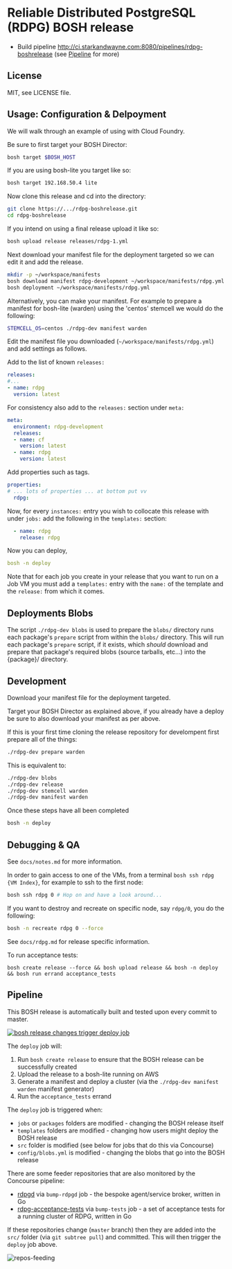 Reliable Distributed PostgreSQL (RDPG) BOSH release
===================================================

-	Build pipeline http://ci.starkandwayne.com:8080/pipelines/rdpg-boshrelease (see [Pipeline](#pipeline) for more)

License
-------

MIT, see LICENSE file.

Usage: Configuration & Delpoyment
---------------------------------

We will walk through an example of using with Cloud Foundry.

Be sure to first target your BOSH Director:

```sh
bosh target $BOSH_HOST
```

If you are using bosh-lite you target like so:

```sh
bosh target 192.168.50.4 lite
```

Now clone this release and cd into the directory:

```sh
git clone https://.../rdpg-boshrelease.git
cd rdpg-boshrelease
```

If you intend on using a final release upload it like so:

```sh
bosh upload release releases/rdpg-1.yml
```

Next download your manifest file for the deployment targeted so we can edit it and add the release.

```sh
mkdir -p ~/workspace/manifests
bosh download manifest rdpg-development ~/workspace/manifests/rdpg.yml
bosh deployment ~/workspace/manifests/rdpg.yml
```

Alternatively, you can make your manifest. For example to prepare a manifest for bosh-lite (warden) using the 'centos' stemcell we would do the following:

```sh
STEMCELL_OS=centos ./rdpg-dev manifest warden
```

Edit the manifest file you downloaded (`~/workspace/manifests/rdpg.yml`) and add settings as follows.

Add to the list of known `releases:`

```yaml
releases:
#...
- name: rdpg
  version: latest
```

For consistency also add to the `releases:` section under `meta:`

```yaml
meta:
  environment: rdpg-development
  releases:
  - name: cf
    version: latest
  - name: rdpg
    version: latest
```

Add properties such as tags.

```yaml
properties:
# ... lots of properties ... at bottom put vv
  rdpg:
```

Now, for every `instances:` entry you wish to collocate this release with under `jobs:` add the following in the `templates:` section:

```yaml
  - name: rdpg
    release: rdpg
```

Now you can deploy,

```yaml
bosh -n deploy
```

Note that for each job you create in your release that you want to run on a Job VM you must add a `templates:` entry with the `name:` of the template and the `release:` from which it comes.

Deployments Blobs
-----------------

The script `./rdpg-dev blobs` is used to prepare the `blobs/` directory runs each package's `prepare` script from within the `blobs/` directory. This will run each package's `prepare` script, if it exists, which *should* download and prepare that package's required blobs (source tarballs, etc...) into the {package}/ directory.

Development
-----------

Download your manifest file for the deployment targeted.

Target your BOSH Director as explained above, if you already have a deploy be sure to also download your manifest as per above.

If this is your first time cloning the release repository for develompent first prepare all of the things:

```sh
./rdpg-dev prepare warden
```

This is equivalent to:

```sh
./rdpg-dev blobs
./rdpg-dev release
./rdpg-dev stemcell warden
./rdpg-dev manifest warden
```

Once these steps have all been completed

```sh
bosh -n deploy
```

Debugging & QA
--------------

See `docs/notes.md` for more information.

In order to gain access to one of the VMs, from a terminal `bosh ssh rdpg {VM Index}`, for example to ssh to the first node:

```sh
bosh ssh rdpg 0 # Hop on and have a look around...
```

If you want to destroy and recreate on specific node, say `rdpg/0`, you do the following:

```sh
bosh -n recreate rdpg 0 --force
```

See `docs/rdpg.md` for release specific information.

To run acceptance tests:

`bosh create release --force && bosh upload release && bosh -n deploy && bosh run errand acceptance_tests`

Pipeline
--------

This BOSH release is automatically built and tested upon every commit to master.

[![bosh release changes trigger deploy job](http://cl.ly/image/0O220s281l1L/bosh_release_changes_trigger_deploy_job.png)](http://ci.starkandwayne.com:8080/pipelines/rdpg-boshrelease)

The `deploy` job will:

1.	Run `bosh create release` to ensure that the BOSH release can be successfully created
2.	Upload the release to a bosh-lite running on AWS
3.	Generate a manifest and deploy a cluster (via the `./rdpg-dev manifest warden` manifest generator)
4.	Run the `acceptance_tests` errand

The `deploy` job is triggered when:

-	`jobs` or `packages` folders are modified - changing the BOSH release itself
-	`templates` folders are modified - changing how users might deploy the BOSH release
-	`src` folder is modified (see below for jobs that do this via Concourse)
-	`config/blobs.yml` is modified - changing the blobs that go into the BOSH release

There are some feeder repositories that are also monitored by the Concourse pipeline:

-	[rdpgd](https://github.com/starkandwayne/rdpgd) via `bump-rdpgd` job - the bespoke agent/service broker, written in Go
-	[rdpg-acceptance-tests](https://github.com/starkandwayne/rdpg-acceptance-tests) via `bump-tests` job - a set of acceptance tests for a running cluster of RDPG, written in Go

If these repositories change (`master` branch) then they are added into the `src/` folder (via `git subtree pull`) and committed. This will then trigger the `deploy` job above.

![repos-feeding](http://cl.ly/image/1z210F0f3o3K/pasted_image_at_2015_07_09_10_08_pm.png)
